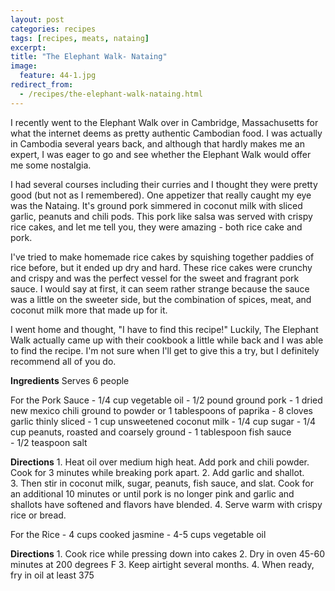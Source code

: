```yaml
---
layout: post
categories: recipes
tags: [recipes, meats, nataing]
excerpt: 
title: "The Elephant Walk- Nataing"
image:
  feature: 44-1.jpg
redirect_from: 
  - /recipes/the-elephant-walk-nataing.html
---
```


I recently went to the Elephant Walk over in Cambridge, Massachusetts for what the internet deems as pretty authentic Cambodian food.  I was actually in Cambodia several years back, and although that hardly makes me an expert, I was eager to go and see whether the Elephant Walk would offer me some nostalgia.

I had several courses including their curries and I thought they were pretty good (but not as I remembered).  One appetizer that really caught my eye was the Nataing.  It's ground pork simmered in coconut milk with sliced garlic, peanuts and chili pods.  This pork like salsa was served with crispy rice cakes, and let me tell you, they were amazing - both rice cake and pork.

I've tried to make homemade rice cakes by squishing together paddies of rice before, but it ended up dry and hard.  These rice cakes were crunchy and crispy and was the perfect vessel for the sweet and fragrant pork sauce.  I would say at first, it can seem rather strange because the sauce was a little on the sweeter side, but the combination of spices, meat, and coconut milk more that made up for it.

I went home and thought, "I have to find this recipe!"  Luckily, The Elephant Walk actually came up with their cookbook a little while back and I was able to find the recipe.  I'm not sure when I'll get to give this a try, but I definitely recommend all of you do.
<section class='recipe'>
<p><strong>Ingredients</strong>
Serves 6 people</p>

<p>For the Pork Sauce
- 1/4 cup vegetable oil
- 1/2 pound ground pork
- 1 dried new mexico chili ground to powder or 1 tablespoons of paprika
- 8 cloves garlic thinly sliced
- 1 cup unsweetened coconut milk 
- 1/4 cup sugar
- 1/4 cup peanuts, roasted and coarsely ground
- 1 tablespoon fish sauce<br/>- 1/2 teaspoon salt</p>

<p><strong>Directions</strong>
1.	Heat oil over medium high heat.  Add pork and chili powder.  Cook for 3 minutes while breaking pork apart.
2.	Add garlic and shallot.<br/>3.	Then stir in coconut milk, sugar, peanuts, fish sauce, and slat.  Cook for an additional 10 minutes or until pork is no longer pink and garlic and shallots have softened and flavors have blended.
4.	Serve warm with crispy rice or bread.</p>

<p>For the Rice
- 4 cups cooked jasmine
- 4-5 cups vegetable oil</p>

<p><strong>Directions</strong>
1. Cook rice while pressing down into cakes
2. Dry in oven 45-60 minutes at 200 degrees F
3. Keep airtight several months.
4. When ready, fry in oil at least 375</p></section>